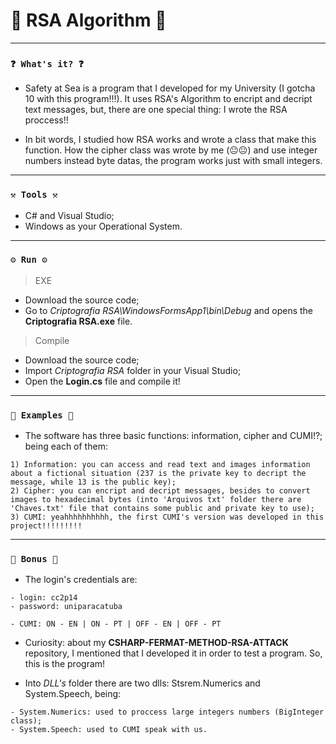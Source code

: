 # 🌟 RSA Algorithm 🌟

----
### `❓ What's it? ❓`

* Safety at Sea is a program that I developed for my University (I gotcha 10 with this program!!!). It uses RSA's Algorithm to encript and decript text messages, but, there are one special thing: I wrote the RSA proccess!!

* In bit words, I studied how RSA works and wrote a class that make this function. How the cipher class was wrote by me (😐😐) and use integer numbers instead byte datas, the program works just with small integers.


----
### `⚒️ Tools ⚒️`

* C# and Visual Studio;
* Windows as your Operational System.

----
### `⚙️ Run ⚙️`

> EXE

* Download the source code;
* Go to *Criptografia RSA\WindowsFormsApp1\bin\Debug* and opens the **Criptografia RSA.exe** file.

> Compile

* Download the source code;
* Import *Criptografia RSA* folder in your Visual Studio;
* Open the **Login.cs** file and compile it!

----
### `📝 Examples 📝`

* The software has three basic functions: information, cipher and CUMI!?; being each of them:

```
1) Information: you can access and read text and images information about a fictional situation (237 is the private key to decript the message, while 13 is the public key);
2) Cipher: you can encript and decript messages, besides to convert images to hexadecimal bytes (into 'Arquivos txt' folder there are 'Chaves.txt' file that contains some public and private key to use);
3) CUMI: yeahhhhhhhhhh, the first CUMI's version was developed in this project!!!!!!!!!
```

----
### `🎁 Bonus 🎁`

* The login's credentials are:

```
- login: cc2p14
- password: uniparacatuba

- CUMI: ON - EN | ON - PT | OFF - EN | OFF - PT
```

* Curiosity: about my **CSHARP-FERMAT-METHOD-RSA-ATTACK** repository, I mentioned that I developed it in order to test a program. So, this is the program!

* Into *DLL's* folder there are two dlls: Stsrem.Numerics and System.Speech, being:

```
- System.Numerics: used to proccess large integers numbers (BigInteger class);
- System.Speech: used to CUMI speak with us.
```
